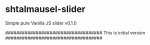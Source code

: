 # shtalmausel-slider
Simple pure Vanilla JS slider v0.1.0 

###################################
This is initial version
###################################
